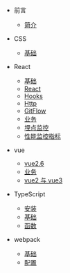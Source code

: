 - 前言
  - [简介](zh-cn/README.md)
- CSS
  - [基础](zh-cn/css/css.md)
- React

  - [基础](zh-cn/React/base.md)
  - [React](zh-cn/React/React.md)
  - [Hooks](zh-cn/React/hooks.md)
  - [Http](zh-cn/Https/Http.md)
  - [GitFlow](zh-cn/React/GitFlow.md)
  - [业务](zh-cn/React/Service.md)
  - [埋点监控](zh-cn/React/aogo.md)
  - [性能监控指标](zh-cn/React/optimize.md)

- vue

  - [vue2.6](zh-cn/Vue/func.md)
  - [业务](zh-cn/Vue/Service.md)
  - [vue2 与 vue3](zh-cn/Vue/base.md)

- TypeScript

  - [安装](zh-cn/TypeScript/install.md)
  - [基础](zh-cn/TypeScript/base.md)
  - [函数](zh-cn/TypeScript/func.md)

- webpack

  - [基础](zh-cn/webpack/webpack.md)
  - [配置](zh-cn/webpack/disposition.md)
